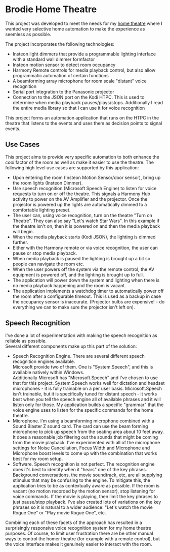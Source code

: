 # Brodie Home Theatre

This project was developed to meet the needs for my [home theatre](http://www.avsforum.com/forum/19-dedicated-theater-design-construction/1033681-brodie-home-theatre-build-thread-2.html#post46048545) where I wanted very selective home automation to make the experience as seemless as possible.

The project incorporates the following technologies: 
 - Insteon light dimmers that provide a programmable lighting interface with a standard wall dimmer formfactor
 - Insteon motion sensor to detect room occupancy
 - Harmony Remote controls for media playback control, but also allow programmatic automation of certain functions
 - A beamforming array microphone for room scale "distant" voice recognition
 - Serial port integration to the Panasonic projector
 - Connection to the JSON port on the Kodi HTPC.  This is used to determine when media playback 
 pauses/plays/stops.  Additionally I read the entire media library so that I can use it for 
 voice recognition

This project forms an automation application that runs on the HTPC in the theatre that listens 
to the events and uses them as decision points to signal events.

## Use Cases
 
This project aims to provide very specific automation to both enhance the *cool* factor of the 
room as well as make it easier to use the theatre.  The following high level use cases are 
supported by this application:
- Upon entering the room (Insteon Motion Sensor/door sensor), bring up the room lights (Insteon 
Dimmer).
- Use speech recognition (Microsoft Speech Engine) to listen for voice requests to turn on or 
off the theatre. This signals a Harmony Hub activity to power on the AV Amplifier and the
projector.  Once the projector is powered up the lights are automatically dimmed to a comfortable 
lighting preset.
- The user can, using voice recognition, turn on the theatre "Turn on Theatre".  They can also 
say "Let's watch Star Wars".  In this example if the theatre isn't on, then it is powered on and 
then the media playback will begin.
- When the media playback starts (Kodi JSON), the lighting is dimmed further.
- Either with the Harmony remote or via voice recognition, the user can pause or stop media playback.
- When media playback is paused the lighting is brought up a bit so people can navigate the room etc.
- When the user powers off the system via the remote control, the AV equipment is powered off, and 
the lighting is brought up to full.
- The application will power down the system and lighting when there is no media playback happening 
and the room is vacant.
- The application implements a watchdog timer to automatically power off the room after a configurable 
timeout.  This is used as a backup in case the occupancy sensor is inaccurate. (Projector bulbs are 
expensive! - do everything we can to make sure the projector isn't left on).

## Speech Recognition
I've done a lot of experimentation with making the speech recognition as reliable as possible.  
Several different components make up this part of the solution:
 - Speech Recognition Engine.  There are several different speech recognition engines available.  
 Microsoft provide two of them.  One is "System.Speech", and this is available natively within Windows.  
 Additionally Microsoft has "Microsoft.Speech" and I've chosen to use that for this project.  System.Speech 
 works well for dictation and headset microphones - it is fully trainable on a per user basis.  Microsoft.Speech 
 isn't trainable, but it is specifically tuned for distant speech - it works best when you tell the speech 
 engine all of available phrases and it will listen only for those.  My application builds a specific "grammar" 
 that the voice engine uses to listen for the specific commands for the home theatre.
 - Microphone.  I'm using a beamforming microphone combined with a Sound Blaster Z sound card.  The card can 
 use the beam forming microphone to pick up speech from the seating area about 10 feet away.  It does a reasonable 
 job filtering out the sounds that might be coming from the movie playback.  I've experimented with all
 of the microphone settings for Noise Cancellation, Focus Width and Microphone and Microphone boost levels 
 to come up with the combination that works best for my room setup.
 - Software.  Speech recognition is not perfect.  The recognition engine does it's best to identify when 
 it "hears" one of the key phrases.  Background conversations, the movie soundtrack, etc, are all supplying 
 stimulus that may be confusing to the engine.  To mitigate this, the application tries to be as contextually
 aware as possible.  If the room is vacant (no motion recorded by the motion sensor), stop listening for voice
 commands.  If the movie is playing, then limit the key phrases to just pause/stop playback.  I've also created lots of
 variations on the key phrases so it is natural to a wider audience:  "Let's watch the movie Rogue One" or
 "Play movie Rogue One", etc.

 Combining each of these facets of the approach has resulted in a surprisingly responsive voice recognition
 system for my home theatre purposes.  Of course, to limit user frustration there are be other manual ways to control 
 the homer theatre (for example with a remote control), but the voice interface makes it genuinely easier to interact 
 with the room.
